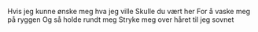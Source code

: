Hvis jeg kunne ønske meg hva jeg ville
Skulle du vært her
For å vaske meg på ryggen
Og så holde rundt meg
Stryke meg over håret til jeg sovnet

